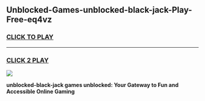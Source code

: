 
## Unblocked-Games-unblocked-black-jack-Play-Free-eq4vz
<h3>
<a href="https://premium76.site?title=unblocked-black-jack&ref=23A">CLICK TO PLAY</a></h3>
<hr>

<h3>
<a href="https://premium76.site?title=unblocked-black-jack&ref=23A">CLICK 2 PLAY</a>
  
</h3>

<a href="https://premium76.site?title=unblocked-black-jack&ref=23A"><img src="https://clearcache.store/games.png"></a>


**unblocked-black-jack games unblocked: Your Gateway to Fun and Accessible Online Gaming**
